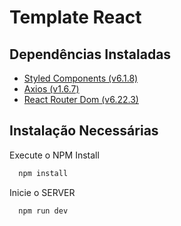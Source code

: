 # Template React
## Dependências Instaladas

* [Styled Components (v6.1.8)](https://styled-components.com/docs/basics#installation)
* [Axios (v1.6.7)](https://axios-http.com/docs/intro)
* [React Router Dom (v6.22.3)](https://v5.reactrouter.com/web/guides/quick-start)
## Instalação Necessárias

Execute o NPM Install

```bash
  npm install
```

Inicie o SERVER

```bash
  npm run dev
```